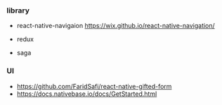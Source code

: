 ### library

* react-native-navigaion
https://wix.github.io/react-native-navigation/

* redux

* saga

### UI
* https://github.com/FaridSafi/react-native-gifted-form
* https://docs.nativebase.io/docs/GetStarted.html


